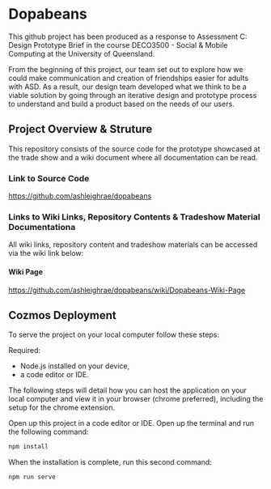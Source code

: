 # Dopabeans
This github project has been produced as a response to Assessment C: Design Prototype Brief in the course DECO3500 - Social &amp; Mobile Computing at the University of Queensland.

From the beginning of this project, our team set out to explore how we could make communication and creation of friendships easier for adults with ASD. As a result, our design team developed what we think to be a viable solution by going through an iterative design and prototype process to understand and build a product based on the needs of our users.

## Project Overview & Struture
This repository consists of the source code for the prototype showcased at the trade show  and a wiki document where all documentation can be read.

### Link to Source Code
https://github.com/ashleighrae/dopabeans

### Links to Wiki Links, Repository Contents & Tradeshow Material Documentationa 
All wiki links, repository content and tradeshow materials can be accessed via the wiki link below:

#### Wiki Page
https://github.com/ashleighrae/dopabeans/wiki/Dopabeans-Wiki-Page

## Cozmos Deployment 
To serve the project on your local computer follow these steps:

Required: 
- Node.js installed on your device, 
- a code editor or IDE.

The following steps will detail how you can host the application on your local computer and view it in your browser (chrome preferred), including the setup for the chrome extension.

Open up this project in a code editor or IDE.
Open up the terminal and run the following command:
```bash
npm install
```
When the installation is complete, run this second command:
```bash
npm run serve
```
